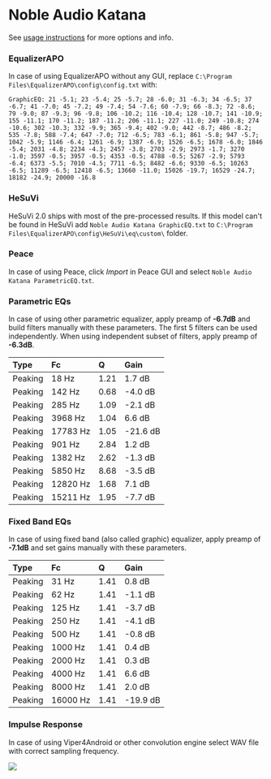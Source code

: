 # Noble Audio Katana
See [usage instructions](https://github.com/jaakkopasanen/AutoEq#usage) for more options and info.

### EqualizerAPO
In case of using EqualizerAPO without any GUI, replace `C:\Program Files\EqualizerAPO\config\config.txt`
with:
```
GraphicEQ: 21 -5.1; 23 -5.4; 25 -5.7; 28 -6.0; 31 -6.3; 34 -6.5; 37 -6.7; 41 -7.0; 45 -7.2; 49 -7.4; 54 -7.6; 60 -7.9; 66 -8.3; 72 -8.6; 79 -9.0; 87 -9.3; 96 -9.8; 106 -10.2; 116 -10.4; 128 -10.7; 141 -10.9; 155 -11.1; 170 -11.2; 187 -11.2; 206 -11.1; 227 -11.0; 249 -10.8; 274 -10.6; 302 -10.3; 332 -9.9; 365 -9.4; 402 -9.0; 442 -8.7; 486 -8.2; 535 -7.8; 588 -7.4; 647 -7.0; 712 -6.5; 783 -6.1; 861 -5.8; 947 -5.7; 1042 -5.9; 1146 -6.4; 1261 -6.9; 1387 -6.9; 1526 -6.5; 1678 -6.0; 1846 -5.4; 2031 -4.8; 2234 -4.3; 2457 -3.8; 2703 -2.9; 2973 -1.7; 3270 -1.0; 3597 -0.5; 3957 -0.5; 4353 -0.5; 4788 -0.5; 5267 -2.9; 5793 -6.4; 6373 -5.5; 7010 -4.5; 7711 -6.5; 8482 -6.6; 9330 -6.5; 10263 -6.5; 11289 -6.5; 12418 -6.5; 13660 -11.0; 15026 -19.7; 16529 -24.7; 18182 -24.9; 20000 -16.8
```

### HeSuVi
HeSuVi 2.0 ships with most of the pre-processed results. If this model can't be found in HeSuVi add
`Noble Audio Katana GraphicEQ.txt` to `C:\Program Files\EqualizerAPO\config\HeSuVi\eq\custom\` folder.

### Peace
In case of using Peace, click *Import* in Peace GUI and select `Noble Audio Katana ParametricEQ.txt`.

### Parametric EQs
In case of using other parametric equalizer, apply preamp of **-6.7dB** and build filters manually
with these parameters. The first 5 filters can be used independently.
When using independent subset of filters, apply preamp of **-6.3dB**.

| Type    | Fc       |    Q | Gain     |
|:--------|:---------|:-----|:---------|
| Peaking | 18 Hz    | 1.21 | 1.7 dB   |
| Peaking | 142 Hz   | 0.68 | -4.0 dB  |
| Peaking | 285 Hz   | 1.09 | -2.1 dB  |
| Peaking | 3968 Hz  | 1.04 | 6.6 dB   |
| Peaking | 17783 Hz | 1.05 | -21.6 dB |
| Peaking | 901 Hz   | 2.84 | 1.2 dB   |
| Peaking | 1382 Hz  | 2.62 | -1.3 dB  |
| Peaking | 5850 Hz  | 8.68 | -3.5 dB  |
| Peaking | 12820 Hz | 1.68 | 7.1 dB   |
| Peaking | 15211 Hz | 1.95 | -7.7 dB  |

### Fixed Band EQs
In case of using fixed band (also called graphic) equalizer, apply preamp of **-7.1dB** and set
gains manually with these parameters.

| Type    | Fc       |    Q | Gain     |
|:--------|:---------|:-----|:---------|
| Peaking | 31 Hz    | 1.41 | 0.8 dB   |
| Peaking | 62 Hz    | 1.41 | -1.1 dB  |
| Peaking | 125 Hz   | 1.41 | -3.7 dB  |
| Peaking | 250 Hz   | 1.41 | -4.1 dB  |
| Peaking | 500 Hz   | 1.41 | -0.8 dB  |
| Peaking | 1000 Hz  | 1.41 | 0.4 dB   |
| Peaking | 2000 Hz  | 1.41 | 0.3 dB   |
| Peaking | 4000 Hz  | 1.41 | 6.6 dB   |
| Peaking | 8000 Hz  | 1.41 | 2.0 dB   |
| Peaking | 16000 Hz | 1.41 | -19.9 dB |

### Impulse Response
In case of using Viper4Android or other convolution engine select WAV file with correct sampling frequency.

![](https://raw.githubusercontent.com/jaakkopasanen/AutoEq/master/results/crinacle/harman_in-ear_2017-1/Noble%20Audio%20Katana/Noble%20Audio%20Katana.png)